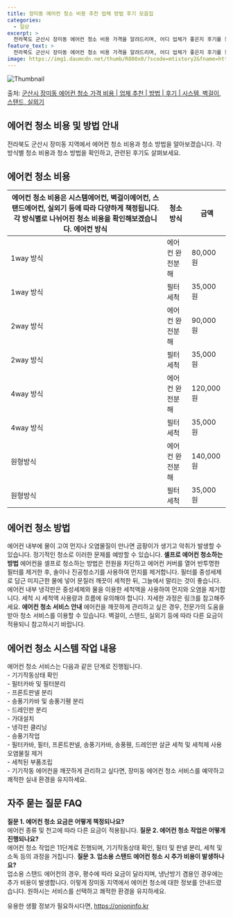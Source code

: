 ```yaml
---
title: 장미동 에어컨 청소 비용 추천 업체 방법 후기 모음집
categories:
  - 일상
excerpt: >
  전라북도 군산시 장미동 에어컨 청소 비용 가격을 알려드리며, 어디 업체가 좋은지 후기를 통해 알아보겠습니다. 현재 글에서는 시스템, 벽걸이, 스탠드, 실외기 각각에 대해 청소 비용이 나와 있으니 참고하시면 되겠습니다. 에어컨 분해 청소 방법 보기 👈 클릭셀프 에어컨 청소 방법 보기👈 클릭군산시 장미동 에어컨 청소 비용시스템에어컨 방식클리닝방식금액1way 방식에어컨 완전분해80,000원1way 방식에어컨 필터세척35,000원2way 방식에어컨 완전분해90,000원2way 방식에어컨 필터세척35,000원4way 방식에어컨 완전분해120,000원4way 방식에어컨 필터세척35,000원원형방식에어컨 완전분해140,000원원형방식에어컨 필터세척35,000원에어컨 청소 견적 샘플 보기 👈 클릭에어컨 냄새의 원인에어..
feature_text: >
  전라북도 군산시 장미동 에어컨 청소 비용 가격을 알려드리며, 어디 업체가 좋은지 후기를 통해 알아보겠습니다. 현재 글에서는 시스템, 벽걸이, 스탠드, 실외기 각각에 대해 청소 비용이 나와 있으니 참고하시면 되겠습니다. 에어컨 분해 청소 방법 보기 👈 클릭셀프 에어컨 청소 방법 보기👈 클릭군산시 장미동 에어컨 청소 비용시스템에어컨 방식클리닝방식금액1way 방식에어컨 완전분해80,000원1way 방식에어컨 필터세척35,000원2way 방식에어컨 완전분해90,000원2way 방식에어컨 필터세척35,000원4way 방식에어컨 완전분해120,000원4way 방식에어컨 필터세척35,000원원형방식에어컨 완전분해140,000원원형방식에어컨 필터세척35,000원에어컨 청소 견적 샘플 보기 👈 클릭에어컨 냄새의 원인에어..
image: https://img1.daumcdn.net/thumb/R800x0/?scode=mtistory2&fname=https%3A%2F%2Fblog.kakaocdn.net%2Fdn%2FMewSq%2FbtsHx1IVhnE%2F729yoMRr9A0akzlbgAN2G1%2Fimg.webp
---
```


![Thumbnail](https://img1.daumcdn.net/thumb/R800x0/?scode=mtistory2&fname=https%3A%2F%2Fblog.kakaocdn.net%2Fdn%2FMewSq%2FbtsHx1IVhnE%2F729yoMRr9A0akzlbgAN2G1%2Fimg.webp)

<p>출처: <a href="https://onioninfo.kr/entry/%EA%B5%B0%EC%82%B0%EC%8B%9C-%EC%9E%A5%EB%AF%B8%EB%8F%99-%EC%97%90%EC%96%B4%EC%BB%A8-%EC%B2%AD%EC%86%8C-%EA%B0%80%EA%B2%A9-%EB%B9%84%EC%9A%A9-%EC%97%85%EC%B2%B4-%EC%B6%94%EC%B2%9C-%EB%B0%A9%EB%B2%95-%ED%9B%84%EA%B8%B0-%EC%8B%9C%EC%8A%A4%ED%85%9C-%EB%B2%BD%EA%B1%B8%EC%9D%B4-%EC%8A%A4%ED%83%A0%EB%93%9C-%EC%8B%A4%EC%99%B8%EA%B8%B0" rel="dofollow">군산시 장미동 에어컨 청소 가격 비용 | 업체 추천 | 방법 | 후기 | 시스템, 벽걸이, 스탠드, 실외기</a> </p>

## 에어컨 청소 비용 및 방법 안내

전라북도 군산시 장미동 지역에서 에어컨 청소 비용과 청소 방법을 알아보겠습니다. 각 방식별 청소 비용과 청소 방법을 확인하고, 관련된 후기도
살펴보세요.

## 에어컨 청소 비용

에어컨 청소 비용은 시스템에어컨, 벽걸이에어컨, 스탠드에어컨, 실외기 등에 따라 다양하게 책정됩니다. 각 방식별로 나뉘어진 청소 비용을 확인해보겠습니다.  **에어컨 방식** | **청소 방식** | **금액**  
---|---|---  
1way 방식 | 에어컨 완전분해 | 80,000원  
1way 방식 | 필터세척 | 35,000원  
2way 방식 | 에어컨 완전분해 | 90,000원  
2way 방식 | 필터세척 | 35,000원  
4way 방식 | 에어컨 완전분해 | 120,000원  
4way 방식 | 필터세척 | 35,000원  
원형방식 | 에어컨 완전분해 | 140,000원  
원형방식 | 필터세척 | 35,000원  
  
## 에어컨 청소 방법

에어컨 내부에 물이 고여 먼지나 오염물질이 만나면 곰팡이가 생기고 악취가 발생할 수 있습니다. 정기적인 청소로 이러한 문제를 예방할 수
있습니다. **셀프로 에어컨 청소하는 방법** 에어컨을 셀프로 청소하는 방법은 전원을 차단하고 에어컨 커버를 열어 반투명한 필터를 제거한
후, 솔이나 진공청소기를 사용하여 먼지를 제거합니다. 필터를 중성세제로 담근 미지근한 물에 넣어 문질러 깨끗이 세척한 뒤, 그늘에서 말리는
것이 좋습니다. 에어컨 내부 냉각판은 중성세제와 물을 이용한 세척액을 사용하여 먼지와 오염을 제거합니다. 세척 시 세척액 사용량과 흐름에
유의해야 합니다. 자세한 과정은 링크를 참고해주세요. **에어컨 청소 서비스 안내** 에어컨을 깨끗하게 관리하고 싶은 경우, 전문가의 도움을
받아 청소 서비스를 이용할 수 있습니다. 벽걸이, 스탠드, 실외기 등에 따라 다른 요금이 적용되니 참고하시기 바랍니다.

## 에어컨 청소 시스템 작업 내용

에어컨 청소 서비스는 다음과 같은 단계로 진행됩니다.  
\- 기기작동상태 확인  
\- 필터카바 및 필터분리  
\- 프론트판넬 분리  
\- 송풍기카바 및 송풍기휀 분리  
\- 드레인판 분리  
\- 가대설치  
\- 냉각핀 클리닝  
\- 송풍기작업  
\- 필터카바, 필터, 프론트판넬, 송풍기카바, 송풍휀, 드레인판 살균 세척 및 세척제 사용 오염물질 제거  
\- 세척된 부품조립  
\- 기기작동 에어컨을 깨끗하게 관리하고 싶다면, 장미동 에어컨 청소 서비스를 예약하고 쾌적한 실내 환경을 유지하세요.

## 자주 묻는 질문 FAQ

**질문 1. 에어컨 청소 요금은 어떻게 책정되나요?**  
에어컨 종류 및 천고에 따라 다른 요금이 적용됩니다. **질문 2. 에어컨 청소 작업은 어떻게 진행되나요?**  
에어컨 청소 작업은 11단계로 진행되며, 기기작동상태 확인, 필터 및 판넬 분리, 세척 및 소독 등의 과정을 거칩니다. **질문 3. 업소용
스탠드 에어컨 청소 시 추가 비용이 발생하나요?**  
업소용 스탠드 에어컨의 경우, 평수에 따라 요금이 달라지며, 냉난방기 겸용인 경우에는 추가 비용이 발생합니다. 이렇게 장미동 지역에서 에어컨
청소에 대한 정보를 안내드렸습니다. 원하시는 서비스를 선택하고 쾌적한 환경을 유지하세요.

 

유용한 생활 정보가 필요하시다면, <a href="https://onioninfo.kr" rel="dofollow">https://onioninfo.kr</a>


